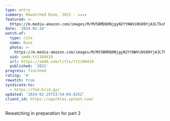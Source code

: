 ```yaml
---
type: entry
summary: Rewatched Dune, 2021 - ★★★★
featured: >-
  https://m.media-amazon.com/images/M/MV5BMDQ0NjgyN2YtNWViNS00YjA3LTkxNDktYzFkZTExZGMxZDkxXkEyXkFqcGdeQXVyODE5NzE3OTE@._V1_SX300.jpg
date: '2024-02-24'
watch-of:
  type: cite
  name: Dune
  photo: >-
    https://m.media-amazon.com/images/M/MV5BMDQ0NjgyN2YtNWViNS00YjA3LTkxNDktYzFkZTExZGMxZDkxXkEyXkFqcGdeQXVyODE5NzE3OTE@._V1_SX300.jpg
  uid: imdb:tt1160419
  url: https://imdb.com/title/tt1160419
  published: '2021'
progress: finished
rating: '4'
rewatch: true
syndicate-to:
  - https://fed.brid.gy/
updated: '2024-02-25T23:54:04.025Z'
client_id: https://sparkles.sploot.com/
---
```

Rewatching in preparation for part  2
